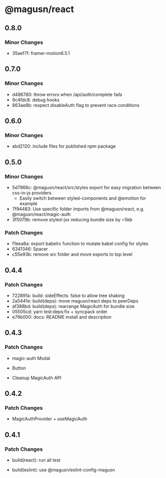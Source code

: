 # @magusn/react

## 0.8.0

### Minor Changes

- 35aef7f: framer-motion6.5.1

## 0.7.0

### Minor Changes

- d486780: throw errors when /api/auth/complete fails
- 9c4fdc8: debug hooks
- 863ae8b: respect disableAuth flag to prevent race conditions

## 0.6.0

### Minor Changes

- abd2120: include files for published npm package

## 0.5.0

### Minor Changes

- 5d7968c: @magusn/react/src/styles export for easy migration between css-in-js providers
  - Easily switch between styled-components and @emotion for example
- 7f94483: Use specific folder imports from @magusn/react, e.g. @magusn/react/magic-auth
- 3f5079b: remove styled-jsx reducing bundle size by ~5kb

### Patch Changes

- f1eea8a: export babelrc function to mutate babel config for styles
- 6341346: Spacer
- c55e93b: remove src folder and move exports to top level

## 0.4.4

### Patch Changes

- 722891a: build: sideEffects: false to allow tree shaking
- 2a5441e: build(deps): move magusn/react deps to peerDeps
- af388bd: build(deps): rearrange MagicAuth for bundle size
- 05505cd: yarn test:deps:fix + syncpack order
- e79b000: docs: README install and description

## 0.4.3

### Patch Changes

- magic-auth Modal

* Button

- Cleanup MagicAuth API

## 0.4.2

### Patch Changes

- MagicAuthProvider + useMagicAuth

## 0.4.1

### Patch Changes

- build(react): run all test

* build(eslint): use @magusn/eslint-config-magusn
